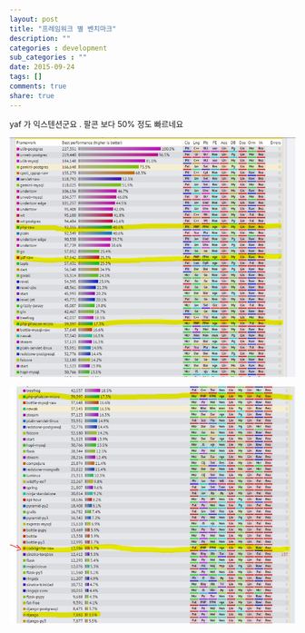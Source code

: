 ```yaml
---
layout: post
title: "프레임워크 별 벤치마크"
description: ""
categories : development
sub_categories : ""
date: 2015-09-24
tags: []
comments: true
share: true
---
```


yaf 가 익스텐션군요 . 팔콘 보다 50% 정도 빠르네요

  

  

![](/assets/images/posts/130/2579393D5603B5DE0AAC8E.PNG)

  

  

![](/assets/images/posts/130/236F793D5603B5E1131B63.PNG)

  

  

